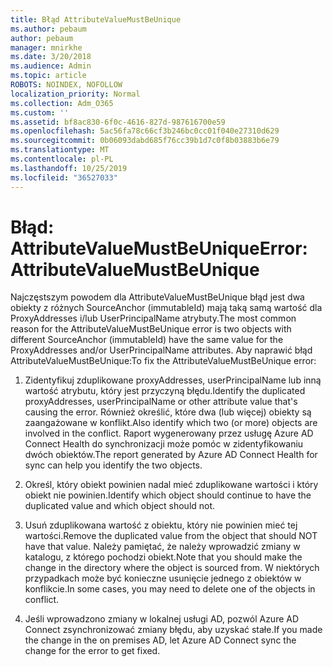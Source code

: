 ```yaml
---
title: Błąd AttributeValueMustBeUnique
ms.author: pebaum
author: pebaum
manager: mnirkhe
ms.date: 3/20/2018
ms.audience: Admin
ms.topic: article
ROBOTS: NOINDEX, NOFOLLOW
localization_priority: Normal
ms.collection: Adm_O365
ms.custom: ''
ms.assetid: bf8ac830-6f0c-4616-827d-987616700e59
ms.openlocfilehash: 5ac56fa78c66cf3b246bc0cc01f040e27310d629
ms.sourcegitcommit: 0b06093dabd685f76cc39b1d7c0f8b03883b6e79
ms.translationtype: MT
ms.contentlocale: pl-PL
ms.lasthandoff: 10/25/2019
ms.locfileid: "36527033"
---
```

# <a name="error-attributevaluemustbeunique"></a><span data-ttu-id="dd8b7-102">Błąd: AttributeValueMustBeUnique</span><span class="sxs-lookup"><span data-stu-id="dd8b7-102">Error: AttributeValueMustBeUnique</span></span>

<span data-ttu-id="dd8b7-103">Najczęstszym powodem dla AttributeValueMustBeUnique błąd jest dwa obiekty z różnych SourceAnchor (immutableId) mają taką samą wartość dla ProxyAddresses i/lub UserPrincipalName atrybuty.</span><span class="sxs-lookup"><span data-stu-id="dd8b7-103">The most common reason for the AttributeValueMustBeUnique error is two objects with different SourceAnchor (immutableId) have the same value for the ProxyAddresses and/or UserPrincipalName attributes.</span></span> <span data-ttu-id="dd8b7-104">Aby naprawić błąd AttributeValueMustBeUnique:</span><span class="sxs-lookup"><span data-stu-id="dd8b7-104">To fix the AttributeValueMustBeUnique error:</span></span>
  
1. <span data-ttu-id="dd8b7-105">Zidentyfikuj zduplikowane proxyAddresses, userPrincipalName lub inną wartość atrybutu, który jest przyczyną błędu.</span><span class="sxs-lookup"><span data-stu-id="dd8b7-105">Identify the duplicated proxyAddresses, userPrincipalName or other attribute value that's causing the error.</span></span> <span data-ttu-id="dd8b7-106">Również określić, które dwa (lub więcej) obiekty są zaangażowane w konflikt.</span><span class="sxs-lookup"><span data-stu-id="dd8b7-106">Also identify which two (or more) objects are involved in the conflict.</span></span> <span data-ttu-id="dd8b7-107">Raport wygenerowany przez usługę Azure AD Connect Health do synchronizacji może pomóc w zidentyfikowaniu dwóch obiektów.</span><span class="sxs-lookup"><span data-stu-id="dd8b7-107">The report generated by Azure AD Connect Health for sync can help you identify the two objects.</span></span>
    
2. <span data-ttu-id="dd8b7-108">Określ, który obiekt powinien nadal mieć zduplikowane wartości i który obiekt nie powinien.</span><span class="sxs-lookup"><span data-stu-id="dd8b7-108">Identify which object should continue to have the duplicated value and which object should not.</span></span>
    
3. <span data-ttu-id="dd8b7-109">Usuń zduplikowana wartość z obiektu, który nie powinien mieć tej wartości.</span><span class="sxs-lookup"><span data-stu-id="dd8b7-109">Remove the duplicated value from the object that should NOT have that value.</span></span> <span data-ttu-id="dd8b7-110">Należy pamiętać, że należy wprowadzić zmiany w katalogu, z którego pochodzi obiekt.</span><span class="sxs-lookup"><span data-stu-id="dd8b7-110">Note that you should make the change in the directory where the object is sourced from.</span></span> <span data-ttu-id="dd8b7-111">W niektórych przypadkach może być konieczne usunięcie jednego z obiektów w konflikcie.</span><span class="sxs-lookup"><span data-stu-id="dd8b7-111">In some cases, you may need to delete one of the objects in conflict.</span></span>
    
4. <span data-ttu-id="dd8b7-112">Jeśli wprowadzono zmiany w lokalnej usługi AD, pozwól Azure AD Connect zsynchronizować zmiany błędu, aby uzyskać stałe.</span><span class="sxs-lookup"><span data-stu-id="dd8b7-112">If you made the change in the on premises AD, let Azure AD Connect sync the change for the error to get fixed.</span></span>
    

